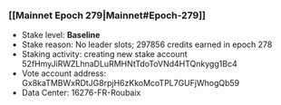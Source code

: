 ### [[Mainnet Epoch 279|Mainnet#Epoch-279]]
* Stake level: **Baseline**
* Stake reason: No leader slots; 297856 credits earned in epoch 278
* Staking activity: creating new stake account 52fHmyJiRWZLhnaDLuRMHNtTdoToVNd4HTQnkygg1Bc4
* Vote account address: Gx8kaTMBWxRDtJG8rpjH6zKkoMcoTPL7GUFjWhogQb59
* Data Center: 16276-FR-Roubaix